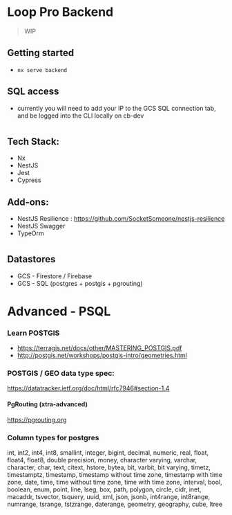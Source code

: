 
# Loop Pro Backend
> WIP

## Getting started
- `nx serve backend`

## SQL access
- currently you will need to add your IP to the GCS SQL connection tab, 
  and be logged into the CLI locally on cb-dev

#

## Tech Stack:
- Nx
- NestJS
- Jest
- Cypress

## Add-ons:
- NestJS Resilience : https://github.com/SocketSomeone/nestjs-resilience
- NestJS Swagger
- TypeOrm

#

## Datastores
- GCS - Firestore / Firebase
- GCS - SQL (postgres + postgis + pgrouting)

#

# Advanced - PSQL

### Learn POSTGIS
- https://terragis.net/docs/other/MASTERING_POSTGIS.pdf
- http://postgis.net/workshops/postgis-intro/geometries.html

### POSTGIS / GEO data type spec:
https://datatracker.ietf.org/doc/html/rfc7946#section-1.4

#### PgRouting (xtra-advanced)
https://pgrouting.org

### Column types for postgres
int, int2, int4, int8, smallint, integer, bigint, decimal, numeric, real, float, float4, float8, double precision, money, character varying, varchar, character, char, text, citext, hstore, bytea, bit, varbit, bit varying, timetz, timestamptz, timestamp, timestamp without time zone, timestamp with time zone, date, time, time without time zone, time with time zone, interval, bool, boolean, enum, point, line, lseg, box, path, polygon, circle, cidr, inet, macaddr, tsvector, tsquery, uuid, xml, json, jsonb, int4range, int8range, numrange, tsrange, tstzrange, daterange, geometry, geography, cube, ltree

